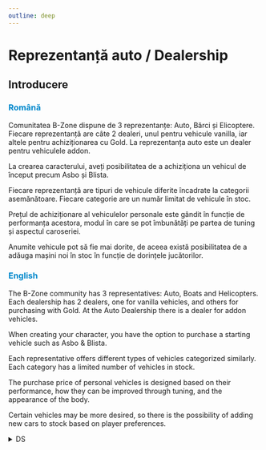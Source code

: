 ```yaml
---
outline: deep
---
```


# Reprezentanță auto / Dealership

## Introducere

### <span style="color: #0088CC">Română</span>

Comunitatea B-Zone dispune de 3 reprezentanțe: Auto, Bărci și Elicoptere. Fiecare reprezentanță are câte 2 dealeri, unul pentru vehicule vanilla, iar altele pentru achiziționarea cu Gold. La reprezentanța auto este un dealer pentru vehiculele addon.

La crearea caracterului, aveți posibilitatea de a achiziționa un vehicul de început precum Asbo și Blista.

Fiecare reprezentanță are tipuri de vehicule diferite încadrate la categorii asemănătoare. Fiecare categorie are un număr limitat de vehicule în stoc.

Prețul de achiziționare al vehiculelor personale este gândit în funcție de performanța acestora, modul în care se pot îmbunătăți pe partea de tuning și aspectul caroseriei.

Anumite vehicule pot să fie mai dorite, de aceea există posibilitatea de a adăuga mașini noi în stoc în funcție de dorințele jucătorilor.

### <span style="color: #0088CC">English</span>

The B-Zone community has 3 representatives: Auto, Boats and Helicopters. Each dealership has 2 dealers, one for vanilla vehicles, and others for purchasing with Gold. At the Auto Dealership there is a dealer for addon vehicles.

When creating your character, you have the option to purchase a starting vehicle such as Asbo & Blista.

Each representative offers different types of vehicles categorized similarly. Each category has a limited number of vehicles in stock.

The purchase price of personal vehicles is designed based on their performance, how they can be improved through tuning, and the appearance of the body.

Certain vehicles may be more desired, so there is the possibility of adding new cars to stock based on player preferences.

<details>
  <summary>DS</summary>
  <img src="https://v.b-zone.ro/images/wiki/dealership.gif" alt="DS">
</details>